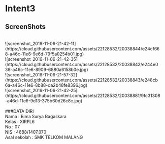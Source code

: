 # Intent3
## ScreenShots
<br>
![screenshot_2016-11-06-21-42-11](https://cloud.githubusercontent.com/assets/22128532/20038844/e24cf668-a46c-11e6-9e6d-79f5a0254b01.jpg)
<br>
![screenshot_2016-11-06-21-42-35](https://cloud.githubusercontent.com/assets/22128532/20038842/e244e036-a46c-11e6-8909-6880a6158b0e.jpg)
<br>
![screenshot_2016-11-06-21-57-32](https://cloud.githubusercontent.com/assets/22128532/20038843/e248cb6a-a46c-11e6-8b88-da2b48fe8396.jpg)
<br>
![screenshot_2016-11-06-21-42-25](https://cloud.githubusercontent.com/assets/22128532/20038881/9fc31308-a46d-11e6-9d13-375b60d26c8c.jpg)

<br>
<br>
###DATA DIRI <br>
Nama : Bima Surya Bagaskara <br>
Kelas : XIRPL6<br>
No : 07<br>
NIS : 4688/1407.070<br>
Asal sekolah : SMK TELKOM MALANG <br>
